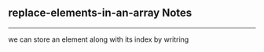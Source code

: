 <h2>replace-elements-in-an-array Notes</h2><hr>we can store an element along with its index by writring 